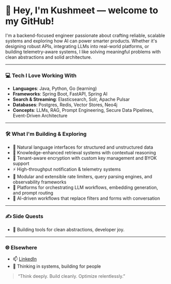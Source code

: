 # 👋 Hey, I'm Kushmeet — welcome to my GitHub!

I'm a backend-focused engineer passionate about crafting reliable, scalable systems and exploring how AI can power smarter products. Whether it's designing robust APIs, integrating LLMs into real-world platforms, or building telemetry-aware systems, I like solving meaningful problems with clean abstractions and solid architecture.

---

### 💻 Tech I Love Working With

- **Languages**: Java, Python, Go (learning)
- **Frameworks**: Spring Boot, FastAPI, Spring AI
- **Search & Streaming**: Elasticsearch, Solr, Apache Pulsar
- **Databases**: Postgres, Redis, Vector Stores, Neo4j
- **Concepts**: LLMs, RAG, Prompt Engineering, Secure Data Pipelines, Event-Driven Architecture

---

### 🛠️ What I'm Building & Exploring

- 🤖 Natural language interfaces for structured and unstructured data  
- 🧠 Knowledge-enhanced retrieval systems with contextual reasoning  
- 🔐 Tenant-aware encryption with custom key management and BYOK support  
- ⚡ High-throughput notification & telemetry systems  
- 🧪 Modular and extensible rate limiters, query parsing engines, and observability frameworks  
- 🧰 Platforms for orchestrating LLM workflows, embedding generation, and prompt routing  
- 💬 AI-driven workflows that replace filters and forms with conversation

---

### ✍️ Side Quests

- 🧱 Building tools for clean abstractions, developer joy.

---

### 🌐 Elsewhere

- 📫 [LinkedIn](https://www.linkedin.com/in/kushmeet-singh-saluja)
- 🧠 Thinking in systems, building for people

> “Think deeply. Build cleanly. Optimize relentlessly.”
